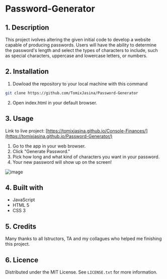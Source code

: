 # Password-Generator

## 1. Description

This project ivolves altering the given initial code to develop a website capable of producing passwords. Users will have the ability to determine the password's length and select the types of characters to include, such as special characters, uppercase and lowercase letters, or numbers.

## 2. Installation

1. Dowload the repository to your local machine with this command

```sh
git clone https://github.com/TomixJasina/Password-Generator

```
   
2. Open index.html in your default browser.

## 3. Usage

Link to live project: [https://tomixjasina.github.io/Console-Finances/](https://tomixjasina.github.io/Password-Generator/)

1. Go to the app in your web browser.
2. Click "Generate Password."
4. Pick how long and what kind of characters you want in your password.
5. Your new password will show up on the screen!

![image](https://github.com/TomixJasina/Password-Generator/assets/148002314/90af2cc6-962d-4610-80b5-92978967fbb5)


## 4. Built with

 - JavaScript
 - HTML 5
 - CSS 3

## 5. Credits 

Many thanks to all Istructors, TA and my collagues who helped me finishing this project.

## 6. Licence

Distributed under the MIT License. See ```LICENSE.txt``` for more information.
